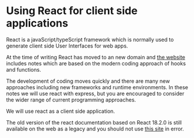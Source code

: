 # Using React for client side applications

React is a javaScript/typeScript framework which is normally used to generate client side User Interfaces for web apps.  

At the time of writing React has moved to an new domain and [the website](https://react.dev/) includes notes which are based on the modern coding approach of hooks and functions.

The development of coding moves quickly and there are many new approaches including new frameworks and runtime environments.  In these notes we will use react with express, but you are encouraged to consider the wider range of current programming approaches.

We will use react as a client side application.

The old version of the react documentation based on React 18.2.0 is still available on the web as a legacy and you should not use [this site](https://legacy.reactjs.org/) in error.




